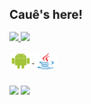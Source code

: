 ## Cauê's here!

<div>
  <a href="https://github.com/CaueSouza">
  <img height="180em" src="https://github-readme-stats.vercel.app/api?username=CaueSouza&show_icons=true&custom_title=CaueSouza%27s%20GitHub%20Stats&include_all_commits=true&count_private=true&title_color=FF4433&bg_color=191919&text_color=FCF6F5FF&border_color=FCF6F5FF&icon_color=33EEFF"/>
  <img height="230em" src="https://github-readme-stats.vercel.app/api/top-langs/?username=CaueSouza&layout=compact&langs_count=10&title_color=FF4433&bg_color=191919&text_color=FCF6F5FF&border_color=FCF6F5FF"/>
</div>
<div style="display: inline_block"><br>
  <img align="center" alt="CaueSouza-Android" height="30" width="40" src="https://raw.githubusercontent.com/devicons/devicon/master/icons/android/android-original.svg">
  <img align="center" alt="CaueSouza-Java" height="30" width="40" src="https://raw.githubusercontent.com/devicons/devicon/master/icons/java/java-original.svg">
</div>
  
  ##
 
<div> 
  <a href="https://www.linkedin.com/in/caue-souza-de-barros/" target="_blank"><img src="https://img.shields.io/badge/-LinkedIn-%230077B5?style=for-the-badge&logo=linkedin&logoColor=white" target="_blank"></a>
  <a href = "mailto:caue.sb99@gmail.com"><img src="https://img.shields.io/badge/-Outlook-%23333?style=for-the-badge&logo=MicrosoftOutlook&logoColor=blue" target="_blank"></a>
</div>

